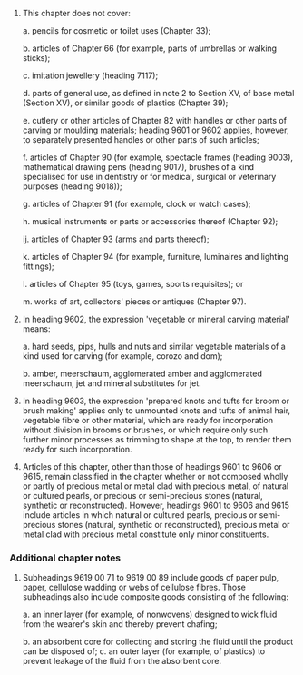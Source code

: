 1. This chapter does not cover:

    a. pencils for cosmetic or toilet uses (Chapter 33);
    
    b. articles of Chapter 66 (for example, parts of umbrellas or walking sticks);
    
    c. imitation jewellery (heading 7117);
    
    d. parts of general use, as defined in note 2 to Section XV, of base metal (Section XV), or similar goods of plastics (Chapter 39);
    
    e. cutlery or other articles of Chapter 82 with handles or other parts of carving or moulding materials; heading 9601 or 9602 applies, however, to separately presented handles or other parts of such articles;
    
    f. articles of Chapter 90 (for example, spectacle frames (heading 9003), mathematical drawing pens (heading 9017), brushes of a kind specialised for use in dentistry or for medical, surgical or veterinary purposes (heading 9018));
    
    g. articles of Chapter 91 (for example, clock or watch cases);
    
    h. musical instruments or parts or accessories thereof (Chapter 92);
    
    ij. articles of Chapter 93 (arms and parts thereof);
    
    k. articles of Chapter 94 (for example, furniture, luminaires and lighting fittings);
    
    l. articles of Chapter 95 (toys, games, sports requisites); or
    
    m. works of art, collectors' pieces or antiques (Chapter 97).

2. In heading 9602, the expression 'vegetable or mineral carving material' means:

    a. hard seeds, pips, hulls and nuts and similar vegetable materials of a kind used for carving (for example, corozo and dom);
    
    b. amber, meerschaum, agglomerated amber and agglomerated meerschaum, jet and mineral substitutes for jet.

3. In heading 9603, the expression 'prepared knots and tufts for broom or brush making' applies only to unmounted knots and tufts of animal hair, vegetable fibre or other material, which are ready for incorporation without division in brooms or brushes, or which require only such further minor processes as trimming to shape at the top, to render them ready for such incorporation.

4. Articles of this chapter, other than those of headings 9601 to 9606 or 9615, remain classified in the chapter whether or not composed wholly or partly of precious metal or metal clad with precious metal, of natural or cultured pearls, or precious or semi-precious stones (natural, synthetic or reconstructed). However, headings 9601 to 9606 and 9615 include articles in which natural or cultured pearls, precious or semi-precious stones (natural, synthetic or reconstructed), precious metal or metal clad with precious metal constitute only minor constituents.


### Additional chapter notes

1. Subheadings 9619 00 71 to 9619 00 89 include goods of paper pulp, paper, cellulose wadding or webs of cellulose fibres. Those subheadings also include composite goods consisting of the following:

    a. an inner layer (for example, of nonwovens) designed to wick fluid from the wearer's skin and thereby prevent chafing;
    
    b. an absorbent core for collecting and storing the fluid until the product can be disposed of;
    c. an outer layer (for example, of plastics) to prevent leakage of the fluid from the absorbent core.
